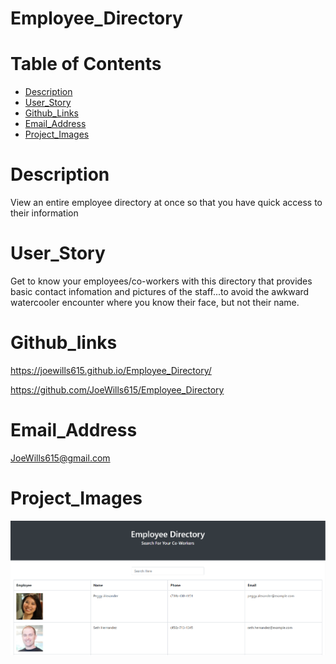 # Employee_Directory

# Table of Contents
* [Description](#description)
* [User_Story](#user_story)
* [Github_Links](#github_links)
* [Email_Address](#email_address)
* [Project_Images](#project_images)

# Description

View an entire employee directory at once so that you have quick access to their information

# User_Story

Get to know your employees/co-workers with this directory that provides basic contact infomation
and pictures of the staff...to avoid the awkward watercooler encounter where you know their face, 
but not their name.  

# Github_links

https://joewills615.github.io/Employee_Directory/

https://github.com/JoeWills615/Employee_Directory

# Email_Address

JoeWills615@gmail.com

# Project_Images

 <img src="./images/directory.PNG">

 <br/>
 <br/>

 